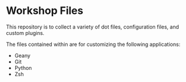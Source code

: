 # Workshop Files

This repository is to collect a variety of dot files, configuration files, and custom plugins.

The files contained within are for customizing the following applications:

- Geany
- Git
- Python
- Zsh

